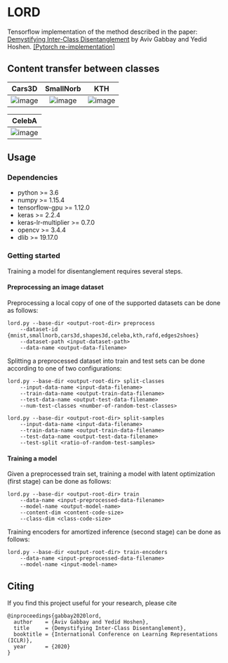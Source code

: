 # LORD
Tensorflow implementation of the method described in the paper: [Demystifying Inter-Class Disentanglement](http://www.vision.huji.ac.il/lord) by Aviv Gabbay and Yedid Hoshen.
[[Pytorch re-implementation]](https://github.com/avivga/lord-pytorch)

## Content transfer between classes
| Cars3D | SmallNorb | KTH |
| :---: | :---: | :---: |
| ![image](http://www.vision.huji.ac.il/lord/img/cars3d/ours.jpg) | ![image](http://www.vision.huji.ac.il/lord/img/smallnorb-poses/ours.png) | ![image](http://www.vision.huji.ac.il/lord/img/kth/ours.png) |

| CelebA |
| :---: |
| ![image](http://www.vision.huji.ac.il/lord/img/celeba/ours.png) |


## Usage
### Dependencies
* python >= 3.6
* numpy >= 1.15.4
* tensorflow-gpu >= 1.12.0
* keras >= 2.2.4
* keras-lr-multiplier >= 0.7.0
* opencv >= 3.4.4
* dlib >= 19.17.0

### Getting started
Training a model for disentanglement requires several steps.

#### Preprocessing an image dataset
Preprocessing a local copy of one of the supported datasets can be done as follows:
```
lord.py --base-dir <output-root-dir> preprocess
    --dataset-id {mnist,smallnorb,cars3d,shapes3d,celeba,kth,rafd,edges2shoes}
    --dataset-path <input-dataset-path>
    --data-name <output-data-filename>
```

Splitting a preprocessed dataset into train and test sets can be done according to one of two configurations:
```
lord.py --base-dir <output-root-dir> split-classes
    --input-data-name <input-data-filename>
    --train-data-name <output-train-data-filename>
    --test-data-name <output-test-data-filename>
    --num-test-classes <number-of-random-test-classes>
```

```
lord.py --base-dir <output-root-dir> split-samples
    --input-data-name <input-data-filename>
    --train-data-name <output-train-data-filename>
    --test-data-name <output-test-data-filename>
    --test-split <ratio-of-random-test-samples>
```

#### Training a model
Given a preprocessed train set, training a model with latent optimization (first stage) can be done as follows:
```
lord.py --base-dir <output-root-dir> train
    --data-name <input-preprocessed-data-filename>
    --model-name <output-model-name>
    --content-dim <content-code-size>
    --class-dim <class-code-size>
```

Training encoders for amortized inference (second stage) can be done as follows:
```
lord.py --base-dir <output-root-dir> train-encoders
    --data-name <input-preprocessed-data-filename>
    --model-name <input-model-name>
```

## Citing
If you find this project useful for your research, please cite
```
@inproceedings{gabbay2020lord,
  author    = {Aviv Gabbay and Yedid Hoshen},
  title     = {Demystifying Inter-Class Disentanglement},
  booktitle = {International Conference on Learning Representations (ICLR)},
  year      = {2020}
}
```
